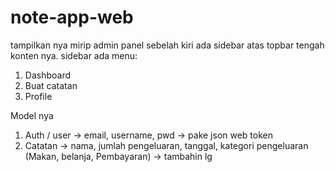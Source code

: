 # note-app-web

tampilkan nya mirip admin panel
sebelah kiri ada sidebar atas topbar tengah konten nya.
sidebar ada menu:
1. Dashboard
2. Buat catatan
3. Profile

Model nya
1. Auth / user -> email, username, pwd -> pake json web token
2. Catatan -> nama, jumlah pengeluaran, tanggal, kategori pengeluaran (Makan, belanja, Pembayaran) -> tambahin lg
